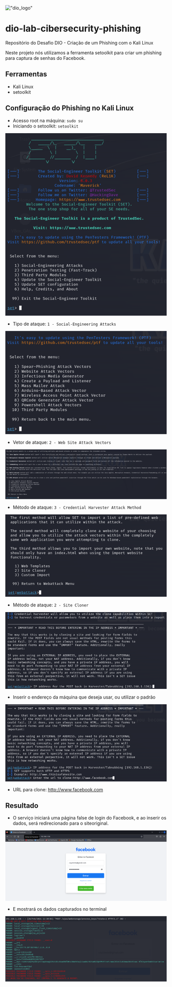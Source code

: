 !["dio_logo"](https://digitalinnovationone.github.io/roadmaps/assets/logo-dio.svg)

# dio-lab-cibersecurity-phishing
Repositório do Desafio DIO - Criação de um Phishing com o Kali Linux

Neste projeto nós utilizamos a ferramenta setoolkit para criar um phishing para captura de senhas do Facebook.

## Ferramentas

- Kali Linux
- setoolkit

## Configuração do Phishing no Kali Linux

- Acesso root na máquina: ```sudo su```
- Iniciando o setoolkit: ```setoolkit```

![image-1](images/image-1.png)

- Tipo de ataque: ```1 - Social-Engineering Attacks```

![image-2](images/image-2.png)

- Vetor de ataque: ```2 - Web Site Attack Vectors```

![image-3](images/image-3.png)

- Método de ataque: ```3 - Credential Harvester Attack Method ```

![image-4](images/image-4.png)

- Método de ataque: ```2 - Site Cloner```

![image-5](images/image-5.png)

- Inserir o endereço da máquina que deseja usar, ou utilizar o padrão

![image-6](images/image-6.png)

- URL para clone: http://www.facebook.com

## Resultado

- O serviço iniciará uma página false de login do Facebook, e ao inserir os dados, será redirecionado para o siteoriginal.

![image-7](images/image-7.png)

- E mostrará os dados capturados no terminal

![image-8](images/image-8.png)